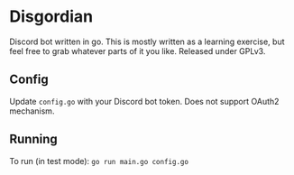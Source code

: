 # Disgordian

Discord bot written in go. This is mostly written as a learning exercise, but
feel free to grab whatever parts of it you like. Released under GPLv3.

## Config
Update `config.go` with your Discord bot token. Does not support OAuth2 mechanism.

## Running
To run (in test mode): `go run main.go config.go`
